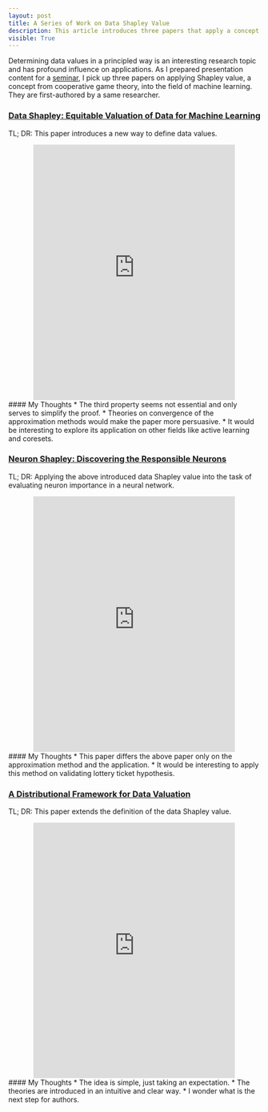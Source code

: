```yaml
---
layout: post
title: A Series of Work on Data Shapley Value
description: This article introduces three papers that apply a concept from game theory to machine learning.
visible: True
---
```


Determining data values in a principled way is an interesting research topic
and has profound influence on applications.
As I prepared presentation content for a [seminar](https://twitter.com/breadhouse_semi),
I pick up three papers on applying Shapley value,
a concept from cooperative game theory,
into the field of machine learning.
They are first-authored by a same researcher.

### [Data Shapley: Equitable Valuation of Data for Machine Learning](http://proceedings.mlr.press/v97/ghorbani19c.html)
TL; DR: This paper introduces a new way to define data values.
<div class='responsive-wrap'>
<iframe src='https://docs.google.com/presentation/d/e/2PACX-1vQfNoUPloBqekUUcqokQ20VgjpGWXEzHzwPL95ZNhZXz2TTbnSU77AwESXgM5mE8HRnTmZvJDbv5fNL/embed?start=false&loop=false&delayms=6000000' frameborder='0' width='640' height='510' allowfullscreen='true' mozallowfullscreen='true' webkitallowfullscreen='true'></iframe>
</div>
#### My Thoughts
* The third property seems not essential and only serves to simplify the proof.
* Theories on convergence of the approximation methods would make the paper more persuasive.
* It would be interesting to explore its application on other fields like active learning and coresets.

### [Neuron Shapley: Discovering the Responsible Neurons](https://arxiv.org/abs/2002.09815)
TL; DR: Applying the above introduced data Shapley value into the task of evaluating neuron importance in a neural network.
<div class='responsive-wrap'>
<iframe src='https://docs.google.com/presentation/d/e/2PACX-1vRM_qk9nUCXPTPUC5GA_vJNjPbmxmZxmkK0b_CLsUDjZOYguGRRzWn_SOUx7FbLiMpSt5hONDSquIaE/embed?start=false&loop=false&delayms=6000000' frameborder='0' width='640' height='510' allowfullscreen='true' mozallowfullscreen='true' webkitallowfullscreen='true'></iframe>
</div>
#### My Thoughts
* This paper differs the above paper only on the approximation method and the application.
* It would be interesting to apply this method on validating lottery ticket hypothesis.

### [A Distributional Framework for Data Valuation](https://arxiv.org/abs/2002.12334)
TL; DR: This paper extends the definition of the data Shapley value.
<div class='responsive-wrap'>
<iframe src='https://docs.google.com/presentation/d/e/2PACX-1vTjX6TxPCUwG-Z-eP9OJ2lES2M149hMgkKVTcHsygVbvDvCC7Sey9dF8OCMyd0AXuKzP2lAu6i8nfdY/embed?start=false&loop=false&delayms=6000000' frameborder='0' width='640' height='510' allowfullscreen='true' mozallowfullscreen='true' webkitallowfullscreen='true'></iframe>
</div>
#### My Thoughts
* The idea is simple, just taking an expectation.
* The theories are introduced in an intuitive and clear way.
* I wonder what is the next step for authors.

<style>
.responsive-wrap { width: 80%; margin: 0 auto; }
.responsive-wrap iframe{ max-width: 100%; }
</style>
